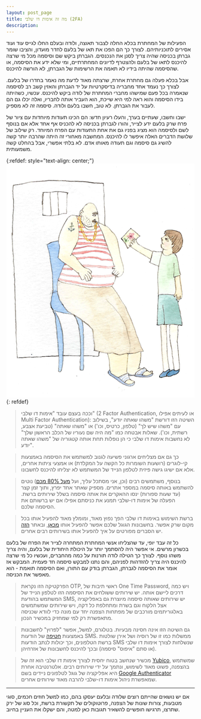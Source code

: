 ```yaml
---
layout: post_page
title: מה זה אימות דו שלבי (2FA)
description: 
---
```


הפעילות של המחתרת בכלא החלה לצבור תאוצה, ולודה ובעלם החלו לגייס עוד ועוד אסירים לתוכניותיהם. לצורך כך הם הפכו את תאו של בלעם לחדר מועדון, והציבו שומר גברתן בכניסה שהיה צריך לסנן את הנכנסים. הגברתן ביקש שם וסיסמה מכל מי שרצה להיכנס לתאו של בלעם ולהצטרף לדיונים המחתרתיים, ומי שלא ידע את הסיסמה, או שהסיסמה שהיתה בידיו לא תאמה את הרשימות של הגברתן, לא הורשה להיכנס.

אבל בכלא פעלה גם מחתרת אחרת, שרצתה מאוד לדעת מה נאמר בחדרו של בלעם. לצורך כך נעמד אחד מחבריה בדיסקרטיות על יד הגברתן והאזין קשב רב לסיסמה שנאמרה בכל פעם שמישהו מחברי המחתרת של לודה ביקש להיכנס. עכשיו, כשהיתה בידו הסיסמה והוא ראה למי היא שייכת, הוא העביר אותה לחבריו, ואלה יכלו גם הם לעבור את הגברתן. לא טוב, חשבו בלעם ולודה. סיסמה זה לא מספיק.

ישבו וחשבו, שעתיים בערך, והעלו רעיון חדש: הם הכינו תעודות מיוחדות עם ציור של פרח שרק בלעם ידע לצייר, והורו לגברתן בכניסה לא להכניס אף אחד אלא אם בנוסף לשם ולסיסמה הוא מציג בפניו גם את אחת התעודות עם הפרח המיוחד. רק שילוב של שלושת הדברים האלה איפשר לו להיכנס. המחשבה מאחורי זה היתה שהרבה יותר קשה להשיג גם סיסמה וגם תעודה מאותו אדם. לא בלתי אפשרי, אבל בהחלט קשה משמעותית.

{:refdef: style="text-align: center;"}
![2fa](/img/2018-03-14-01.png)
{: refdef}

> וככה בעצם עובד "אימות דו שלבי" (2 Factor Authentication, או לעיתים אפילו Multi Factor Authentication): השיטה הזו דורשת "משהו שאתה יודע", בשילוב עם "משהו שיש לך" (טלפון, כרטיס, וכו') או "משהו שאתה" (טביעת אצבע, רשתית, וכו'). שאלות אבטחה כמו "מה היה שם נעוריו של הכלב הראשון שלך" לא נחשבות אימות דו שלבי כי הן נופלות תחת אותה קטגוריה של "משהו שאתה יודע".

> כך גם אם מצליחים ארגוני פשיעה לגנוב למשתמש את הסיסמה באמצעות קי-לוגרים (רושעות השומרות כל הקשה על המקלדת) או אמצעי ציתות אחרים, אלא אם ישיגו גישה פיזית לטלפון הנייד של המשתמש לא יצליחו להיכנס לחשבונו.

> בנוסף, משתמשים רבים (וכן, אני מסתכל עליך, ועל [מעל 80% מכם](https://keepersecurity.com/assets/pdf/Keeper-Mobile-Survey-Infographic.pdf)) נוטים להשתמש באותה סיסמה במספר אתרים. מספיק שאתר אחד יפרץ, ותוך זמן קצר (עד שעות ספורות) ינסו ההאקרים את אותה סיסמה בשלל שירותים ברשת. הפעלה של אימות דו-שלבי תמנע את כניסתם אפילו אם יש ברשותם את הסיסמה שלכם.

> ברשת השימוש באימות דו שלבי הפך נפוץ מאוד, ומומלץ מאוד להפעיל אותו בכל מקום שרק אפשר. בחשבונות הגוגל שלכם אפשר להפעיל אותו [מכאן](https://www.google.com/landing/2step/), ובאתר [הזה](https://www.turnon2fa.com/) יש הסברים מפורטים על איך להפעיל אותו בשירותים רבים אחרים.

כל זה עבד יופי, עד שהצליחו אנשי המחתרת המתחרה לצייר את הפרח של בלעם בכשרון מרשים. אי אפשר היה להסתמך יותר על היכולת היחודית של בלעם, והיה צריך משהו נוסף. לצורך כך הטילה לודה תורנות על כמה מהחברים, ועכשיו כל מי שרצה להיכנס היה צריך להזדהות לפניהם, והם נתנו למבקש סיסמה חד פעמית. המבקש אז אומר את הסיסמה לגברתן, הגברתן בודק עם התורן, ואם הסיסמה תואמת - הוא מאפשר את הכניסה.

> הפרקטיקה הזו נקראת OTP, ראשי תיבות של One Time Password, ויש כמה דרכים ליישם אותה. יש שירותים ששולחים את הסיסמה הזו לטלפון הנייד של המשתמש בהודעת SMS, יש שירותים שאותה סיסמה מיוצרת גם באפליקציה אצל הלקוח וגם בשרת ומתחלפת כל דקה, ויש שירותים שמשתמשים באלגוריתמים מורכבים של מפתחות הצפנה יחד עם מונה כדי לוודא שכניסה מתאפשרת רק למי שמחזיק במכשיר הנכון.

> גם השיטה הזו אינה חסינה מבעיות. בטלגרם, למשל, אפשר "לפרוץ" לחשבונות באמצעות [חטיפה](https://www.wired.com/2016/08/hack-brief-hackers-breach-ultra-secure-messaging-app-telegram-iran/) של הודעות SMS. ממשלות כמו זו של רוסיה ושל אירן שולטות ברשת הטלפונים, וכך יכולות לנתב הודעות SMS שנשלחות לצורך אימות דו שלבי (או סתם "איפוס" סיסמה) ובכך להיכנס לחשבונות של אזרחיהן.

> מכשיר שנחשב בטוח יחסית לצורך אימות דו שלבי הוא זה של [Yubico](https://www.yubico.com/), שמשתמש בהצפנה, פשוט מאוד לשימוש, ונתמך על ידי שירותים רבים. אלטרנטיבה אחרת היא אפליקציה של גוגל לטלפונים ניידים בשם [Google Authenticator ](https://play.google.com/store/apps/details?id=com.google.android.apps.authenticator2)שמאפשרת ניהול אימות דו-שלבי להרבה מאוד שירותים אחרים.

---

אם יש נושאים שהייתם רוצים שלודה ובלעם יעסקו בהם, כמו למשל חוזים חכמים, סוגי מטבעות, צורות שונות של הצפנה, פרוטוקולים של תקשורת ברשת, וכל סוג של ירק שתרצו, תרגישו חופשיים להשאיר תגובות כאן למטה, והם ישקלו את העניין בחיוב.

